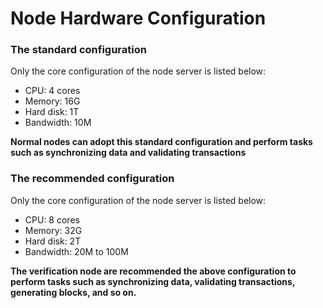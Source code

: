# Node Hardware Configuration

### The standard configuration <a href="#the-standard-configuration" id="the-standard-configuration"></a>

Only the core configuration of the node server is listed below:

* CPU: 4 cores
* Memory: 16G
* Hard disk: 1T
* Bandwidth: 10M

**Normal nodes can adopt this standard configuration and perform tasks such as synchronizing data and validating transactions**

### The recommended configuration <a href="#the-recommended-configuration" id="the-recommended-configuration"></a>

Only the core configuration of the node server is listed below:

* CPU: 8 cores
* Memory: 32G
* Hard disk: 2T
* Bandwidth: 20M to 100M

**The verification node are recommended the above configuration to perform tasks such as synchronizing data, validating transactions, generating blocks, and so on.**
